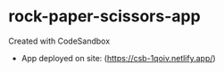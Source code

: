 # rock-paper-scissors-app

Created with CodeSandbox

- App deployed on site: (https://csb-1qoiv.netlify.app/)
